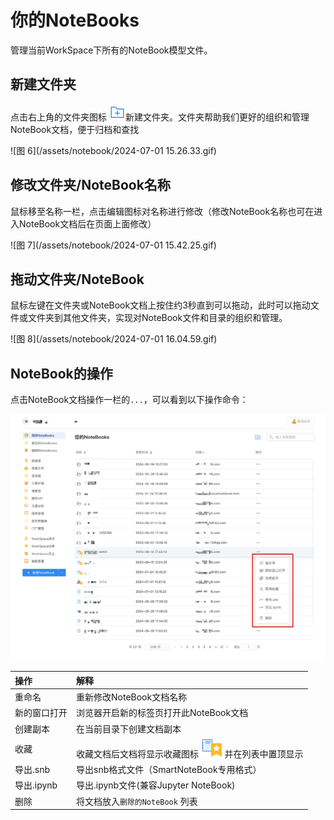 # 你的NoteBooks

管理当前WorkSpace下所有的NoteBook模型文件。


## 新建文件夹

<p>点击右上角的文件夹图标 <img src="../images/newfolder.png"  style="display: inline-block;padding:0px;border:0px"  />新建文件夹。文件夹帮助我们更好的组织和管理NoteBook文档，便于归档和查找</p>

![图 6](/assets/notebook/2024-07-01 15.26.33.gif)  

## 修改文件夹/NoteBook名称

鼠标移至名称一栏，点击编辑图标对名称进行修改（修改NoteBook名称也可在进入NoteBook文档后在页面上面修改）

![图 7](/assets/notebook/2024-07-01 15.42.25.gif)  

## 拖动文件夹/NoteBook

鼠标左键在文件夹或NoteBook文档上按住约3秒直到可以拖动，此时可以拖动文件或文件夹到其他文件夹，实现对NoteBook文件和目录的组织和管理。

![图 8](/assets/notebook/2024-07-01 16.04.59.gif)  

## NoteBook的操作

点击NoteBook文档操作一栏的`...`，可以看到以下操作命令：

![图 9](/assets/notebook/Xnip2024-07-01_14-57-19.png)  

| 操作 | 解释 | 
| :-----| :---- | 
| 重命名 | 重新修改NoteBook文档名称 | 
| 新的窗口打开 |浏览器开启新的标签页打开此NoteBook文档| 
| 创建副本 | 在当前目录下创建文档副本| 
| 收藏 | 收藏文档后文档将显示收藏图标 <img src="../images/collecticon.png"  style="display: inline-block;padding:0px;border:0px"  /> 并在列表中置顶显示| 
| 导出.snb | 导出snb格式文件（SmartNoteBook专用格式） | 
| 导出.ipynb | 导出.ipynb文件(兼容Jupyter NoteBook) | 
| 删除 | 将文档放入`删除的NoteBook` 列表|

